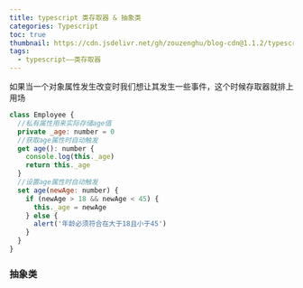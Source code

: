 ```yaml
---
title: typescript 类存取器 & 抽象类
categories: Typescript
toc: true
thumbnail: https://cdn.jsdelivr.net/gh/zouzenghu/blog-cdn@1.1.2/typescript/image/foreground_bluprint.svg
tags:
  - typescript——类存取器
---
```


如果当一个对象属性发生改变时我们想让其发生一些事件，这个时候存取器就排上用场

```javascript
class Employee {
  //私有属性用来实际存储age值
  private _age: number = 0
  //获取age属性时自动触发
  get age(): number {
    console.log(this._age)
    return this._age
  }
  //设置age属性时自动触发
  set age(newAge: number) {
    if (newAge > 18 && newAge < 45) {
      this._age = newAge
    } else {
      alert('年龄必须符合在大于18且小于45')
    }
  }
}
```

### 抽象类

```javascript
```
